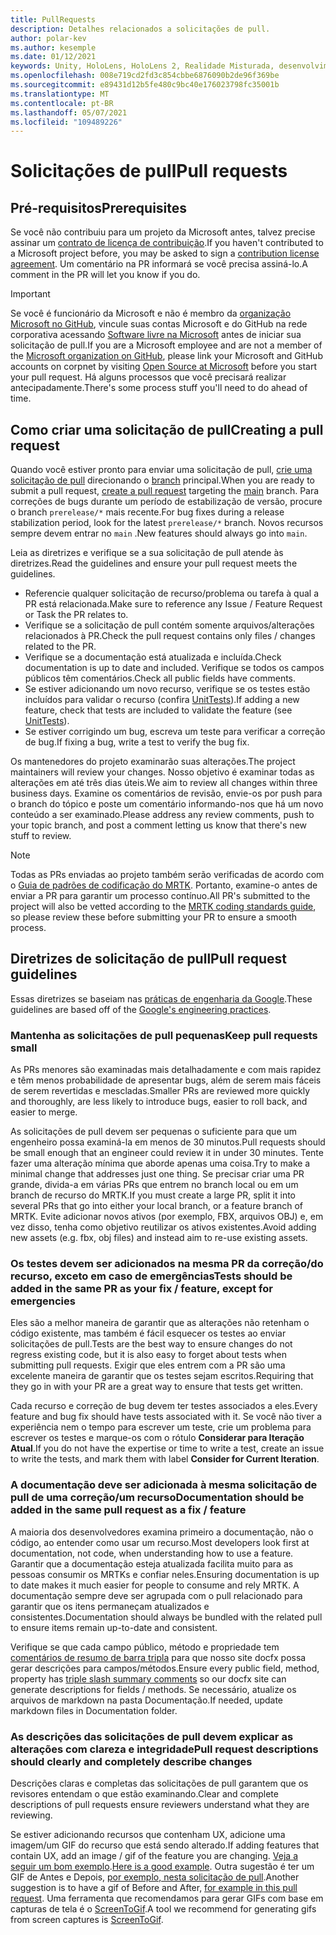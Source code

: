 ```yaml
---
title: PullRequests
description: Detalhes relacionados a solicitações de pull.
author: polar-kev
ms.author: kesemple
ms.date: 01/12/2021
keywords: Unity, HoloLens, HoloLens 2, Realidade Misturada, desenvolvimento, MRTK, PR,
ms.openlocfilehash: 008e719cd2fd3c854cbbe6876090b2de96f369be
ms.sourcegitcommit: e89431d12b5fe480c9bc40e176023798fc35001b
ms.translationtype: MT
ms.contentlocale: pt-BR
ms.lasthandoff: 05/07/2021
ms.locfileid: "109489226"
---
```

# <a name="pull-requests"></a><span data-ttu-id="3e12f-104">Solicitações de pull</span><span class="sxs-lookup"><span data-stu-id="3e12f-104">Pull requests</span></span>

## <a name="prerequisites"></a><span data-ttu-id="3e12f-105">Pré-requisitos</span><span class="sxs-lookup"><span data-stu-id="3e12f-105">Prerequisites</span></span>

<span data-ttu-id="3e12f-106">Se você não contribuiu para um projeto da Microsoft antes, talvez precise assinar um [contrato de licença de contribuição](https://cla.microsoft.com/).</span><span class="sxs-lookup"><span data-stu-id="3e12f-106">If you haven't contributed to a Microsoft project before, you may be asked to sign a [contribution license agreement](https://cla.microsoft.com/).</span></span>
<span data-ttu-id="3e12f-107">Um comentário na PR informará se você precisa assiná-lo.</span><span class="sxs-lookup"><span data-stu-id="3e12f-107">A comment in the PR will let you know if you do.</span></span>

> [!IMPORTANT]
> <span data-ttu-id="3e12f-108">Se você é funcionário da Microsoft e não é membro da [organização Microsoft no GitHub](https://github.com/Microsoft), vincule suas contas Microsoft e do GitHub na rede corporativa acessando [Software livre na Microsoft](https://opensource.microsoft.com/) antes de iniciar sua solicitação de pull.</span><span class="sxs-lookup"><span data-stu-id="3e12f-108">If you are a Microsoft employee and are not a member of the [Microsoft organization on GitHub](https://github.com/Microsoft), please link your Microsoft and GitHub accounts on corpnet by visiting [Open Source at Microsoft](https://opensource.microsoft.com/) before you start your pull request.</span></span> <span data-ttu-id="3e12f-109">Há alguns processos que você precisará realizar antecipadamente.</span><span class="sxs-lookup"><span data-stu-id="3e12f-109">There's some process stuff you'll need to do ahead of time.</span></span>

## <a name="creating-a-pull-request"></a><span data-ttu-id="3e12f-110">Como criar uma solicitação de pull</span><span class="sxs-lookup"><span data-stu-id="3e12f-110">Creating a pull request</span></span>

<span data-ttu-id="3e12f-111">Quando você estiver pronto para enviar uma solicitação de pull, [crie uma solicitação de pull](https://github.com/microsoft/MixedRealityToolkit-Unity/compare/main...main?expand=1) direcionando o [branch](https://github.com/microsoft/mixedrealitytoolkit-unity/tree/main) principal.</span><span class="sxs-lookup"><span data-stu-id="3e12f-111">When you are ready to submit a pull request, [create a pull request](https://github.com/microsoft/MixedRealityToolkit-Unity/compare/main...main?expand=1) targeting the [main](https://github.com/microsoft/mixedrealitytoolkit-unity/tree/main) branch.</span></span> <span data-ttu-id="3e12f-112">Para correções de bugs durante um período de estabilização de versão, procure o branch `prerelease/*` mais recente.</span><span class="sxs-lookup"><span data-stu-id="3e12f-112">For bug fixes during a release stabilization period, look for the latest `prerelease/*` branch.</span></span> <span data-ttu-id="3e12f-113">Novos recursos sempre devem entrar no `main` .</span><span class="sxs-lookup"><span data-stu-id="3e12f-113">New features should always go into `main`.</span></span>

<span data-ttu-id="3e12f-114">Leia as diretrizes e verifique se a sua solicitação de pull atende às diretrizes.</span><span class="sxs-lookup"><span data-stu-id="3e12f-114">Read the guidelines and ensure your pull request meets the guidelines.</span></span>

* <span data-ttu-id="3e12f-115">Referencie qualquer solicitação de recurso/problema ou tarefa à qual a PR está relacionada.</span><span class="sxs-lookup"><span data-stu-id="3e12f-115">Make sure to reference any Issue / Feature Request or Task the PR relates to.</span></span>
* <span data-ttu-id="3e12f-116">Verifique se a solicitação de pull contém somente arquivos/alterações relacionados à PR.</span><span class="sxs-lookup"><span data-stu-id="3e12f-116">Check the pull request contains only files / changes related to the PR.</span></span>
* <span data-ttu-id="3e12f-117">Verifique se a documentação está atualizada e incluída.</span><span class="sxs-lookup"><span data-stu-id="3e12f-117">Check documentation is up to date and included.</span></span> <span data-ttu-id="3e12f-118">Verifique se todos os campos públicos têm comentários.</span><span class="sxs-lookup"><span data-stu-id="3e12f-118">Check all public fields have comments.</span></span>
* <span data-ttu-id="3e12f-119">Se estiver adicionando um novo recurso, verifique se os testes estão incluídos para validar o recurso (confira [UnitTests](../contributing/unit-tests.md)).</span><span class="sxs-lookup"><span data-stu-id="3e12f-119">If adding a new feature, check that tests are included to validate the feature (see [UnitTests](../contributing/unit-tests.md)).</span></span>
* <span data-ttu-id="3e12f-120">Se estiver corrigindo um bug, escreva um teste para verificar a correção de bug.</span><span class="sxs-lookup"><span data-stu-id="3e12f-120">If fixing a bug, write a test to verify the bug fix.</span></span>

<span data-ttu-id="3e12f-121">Os mantenedores do projeto examinarão suas alterações.</span><span class="sxs-lookup"><span data-stu-id="3e12f-121">The project maintainers will review your changes.</span></span> <span data-ttu-id="3e12f-122">Nosso objetivo é examinar todas as alterações em até três dias úteis.</span><span class="sxs-lookup"><span data-stu-id="3e12f-122">We aim to review all changes within three business days.</span></span> <span data-ttu-id="3e12f-123">Examine os comentários de revisão, envie-os por push para o branch do tópico e poste um comentário informando-nos que há um novo conteúdo a ser examinado.</span><span class="sxs-lookup"><span data-stu-id="3e12f-123">Please address any review comments, push to your topic branch, and post a comment letting us know that there's new stuff to review.</span></span>

> [!NOTE]
> <span data-ttu-id="3e12f-124">Todas as PRs enviadas ao projeto também serão verificadas de acordo com o [Guia de padrões de codificação do MRTK](../contributing/coding-guidelines.md). Portanto, examine-o antes de enviar a PR para garantir um processo contínuo.</span><span class="sxs-lookup"><span data-stu-id="3e12f-124">All PR's submitted to the project will also be vetted according to the [MRTK coding standards guide](../contributing/coding-guidelines.md), so please review these before submitting your PR to ensure a smooth process.</span></span>

## <a name="pull-request-guidelines"></a><span data-ttu-id="3e12f-125">Diretrizes de solicitação de pull</span><span class="sxs-lookup"><span data-stu-id="3e12f-125">Pull request guidelines</span></span>

<span data-ttu-id="3e12f-126">Essas diretrizes se baseiam nas [práticas de engenharia da Google](https://google.github.io/eng-practices/review/developer/small-cls.html).</span><span class="sxs-lookup"><span data-stu-id="3e12f-126">These guidelines are based off of the [Google's engineering practices](https://google.github.io/eng-practices/review/developer/small-cls.html).</span></span>

### <a name="keep-pull-requests-small"></a><span data-ttu-id="3e12f-127">Mantenha as solicitações de pull pequenas</span><span class="sxs-lookup"><span data-stu-id="3e12f-127">Keep pull requests small</span></span>

<span data-ttu-id="3e12f-128">As PRs menores são examinadas mais detalhadamente e com mais rapidez e têm menos probabilidade de apresentar bugs, além de serem mais fáceis de serem revertidas e mescladas.</span><span class="sxs-lookup"><span data-stu-id="3e12f-128">Smaller PRs are reviewed more quickly and thoroughly, are less likely to introduce bugs, easier to roll back, and easier to merge.</span></span>

<span data-ttu-id="3e12f-129">As solicitações de pull devem ser pequenas o suficiente para que um engenheiro possa examiná-la em menos de 30 minutos.</span><span class="sxs-lookup"><span data-stu-id="3e12f-129">Pull requests should be small enough that an engineer could review it in under 30 minutes.</span></span> <span data-ttu-id="3e12f-130">Tente fazer uma alteração mínima que aborde apenas uma coisa.</span><span class="sxs-lookup"><span data-stu-id="3e12f-130">Try to make a minimal change that addresses just one thing.</span></span> <span data-ttu-id="3e12f-131">Se precisar criar uma PR grande, divida-a em várias PRs que entrem no branch local ou em um branch de recurso do MRTK.</span><span class="sxs-lookup"><span data-stu-id="3e12f-131">If you must create a large PR, split it into several PRs that go into either your local branch, or a feature branch of MRTK.</span></span> <span data-ttu-id="3e12f-132">Evite adicionar novos ativos (por exemplo, FBX, arquivos OBJ) e, em vez disso, tenha como objetivo reutilizar os ativos existentes.</span><span class="sxs-lookup"><span data-stu-id="3e12f-132">Avoid adding new assets (e.g. fbx, obj files) and instead aim to re-use existing assets.</span></span>

### <a name="tests-should-be-added-in-the-same-pr-as-your-fix--feature-except-for-emergencies"></a><span data-ttu-id="3e12f-133">Os testes devem ser adicionados na mesma PR da correção/do recurso, exceto em caso de emergências</span><span class="sxs-lookup"><span data-stu-id="3e12f-133">Tests should be added in the same PR as your fix / feature, except for emergencies</span></span>

<span data-ttu-id="3e12f-134">Eles são a melhor maneira de garantir que as alterações não retenham o código existente, mas também é fácil esquecer os testes ao enviar solicitações de pull.</span><span class="sxs-lookup"><span data-stu-id="3e12f-134">Tests are the best way to ensure changes do not regress existing code, but it is also easy to forget about tests when submitting pull requests.</span></span> <span data-ttu-id="3e12f-135">Exigir que eles entrem com a PR são uma excelente maneira de garantir que os testes sejam escritos.</span><span class="sxs-lookup"><span data-stu-id="3e12f-135">Requiring that they go in with your PR are a great way to ensure that tests get written.</span></span>

<span data-ttu-id="3e12f-136">Cada recurso e correção de bug devem ter testes associados a eles.</span><span class="sxs-lookup"><span data-stu-id="3e12f-136">Every feature and bug fix should have tests associated with it.</span></span> <span data-ttu-id="3e12f-137">Se você não tiver a experiência nem o tempo para escrever um teste, crie um problema para escrever os testes e marque-os com o rótulo **Considerar para Iteração Atual**.</span><span class="sxs-lookup"><span data-stu-id="3e12f-137">If you do not have the expertise or time to write a test, create an issue to write the tests, and mark them with label **Consider for Current Iteration**.</span></span>

### <a name="documentation-should-be-added-in-the-same-pull-request-as-a-fix--feature"></a><span data-ttu-id="3e12f-138">A documentação deve ser adicionada à mesma solicitação de pull de uma correção/um recurso</span><span class="sxs-lookup"><span data-stu-id="3e12f-138">Documentation should be added in the same pull request as a fix / feature</span></span>

<span data-ttu-id="3e12f-139">A maioria dos desenvolvedores examina primeiro a documentação, não o código, ao entender como usar um recurso.</span><span class="sxs-lookup"><span data-stu-id="3e12f-139">Most developers look first at documentation, not code, when understanding how to use a feature.</span></span> <span data-ttu-id="3e12f-140">Garantir que a documentação esteja atualizada facilita muito para as pessoas consumir os MRTKs e confiar neles.</span><span class="sxs-lookup"><span data-stu-id="3e12f-140">Ensuring documentation is up to date makes it much easier for people to consume and rely MRTK.</span></span>  <span data-ttu-id="3e12f-141">A documentação sempre deve ser agrupada com o pull relacionado para garantir que os itens permaneçam atualizados e consistentes.</span><span class="sxs-lookup"><span data-stu-id="3e12f-141">Documentation should always be bundled with the related pull to ensure items remain up-to-date and consistent.</span></span>

<span data-ttu-id="3e12f-142">Verifique se que cada campo público, método e propriedade tem [comentários de resumo de barra tripla](https://dotnet.github.io/docfx/spec/triple_slash_comments_spec.html) para que nosso site docfx possa gerar descrições para campos/métodos.</span><span class="sxs-lookup"><span data-stu-id="3e12f-142">Ensure every public field, method, property has [triple slash summary comments](https://dotnet.github.io/docfx/spec/triple_slash_comments_spec.html) so our docfx site can generate descriptions for fields / methods.</span></span> <span data-ttu-id="3e12f-143">Se necessário, atualize os arquivos de markdown na pasta Documentação.</span><span class="sxs-lookup"><span data-stu-id="3e12f-143">If needed, update markdown files in Documentation folder.</span></span>

### <a name="pull-request-descriptions-should-clearly-and-completely-describe-changes"></a><span data-ttu-id="3e12f-144">As descrições das solicitações de pull devem explicar as alterações com clareza e integridade</span><span class="sxs-lookup"><span data-stu-id="3e12f-144">Pull request descriptions should clearly and completely describe changes</span></span>

<span data-ttu-id="3e12f-145">Descrições claras e completas das solicitações de pull garantem que os revisores entendam o que estão examinando.</span><span class="sxs-lookup"><span data-stu-id="3e12f-145">Clear and complete descriptions of pull requests ensure reviewers understand what they are reviewing.</span></span>

<span data-ttu-id="3e12f-146">Se estiver adicionando recursos que contenham UX, adicione uma imagem/um GIF do recurso que está sendo alterado.</span><span class="sxs-lookup"><span data-stu-id="3e12f-146">If adding features that contain UX, add an image / gif of the feature you are changing.</span></span> <span data-ttu-id="3e12f-147">[Veja a seguir um bom exemplo](https://github.com/microsoft/MixedRealityToolkit-Unity/pull/4532).</span><span class="sxs-lookup"><span data-stu-id="3e12f-147">[Here is a good example](https://github.com/microsoft/MixedRealityToolkit-Unity/pull/4532).</span></span> <span data-ttu-id="3e12f-148">Outra sugestão é ter um GIF de Antes e Depois, [por exemplo, nesta solicitação de pull](https://github.com/microsoft/MixedRealityToolkit-Unity/pull/5896).</span><span class="sxs-lookup"><span data-stu-id="3e12f-148">Another suggestion is to have a gif of Before and After, [for example in this pull request](https://github.com/microsoft/MixedRealityToolkit-Unity/pull/5896).</span></span> <span data-ttu-id="3e12f-149">Uma ferramenta que recomendamos para gerar GIFs com base em capturas de tela é o [ScreenToGif](https://www.screentogif.com/).</span><span class="sxs-lookup"><span data-stu-id="3e12f-149">A tool we recommend for generating gifs from screen captures is [ScreenToGif](https://www.screentogif.com/).</span></span>
